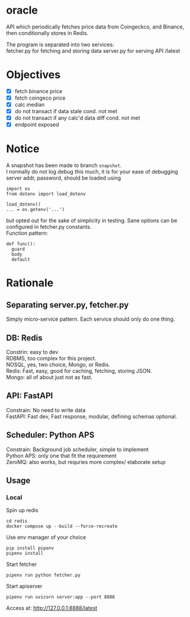 # oracle
API which periodically fetches price data from Coingeckco, and Binance, then conditionally stores in Redis.  

The program is separated into two services:  
fetcher.py for fetching and storing data
server.py for serving API /latest

# Objectives
- [x] fetch binance price
- [x] fetch coingeco price
- [x] calc median
- [x] do not transact if data stale cond. not met
- [x] do not transact if any calc'd data diff cond. not met
- [x] endpoint exposed

# Notice
A snapshot has been made to branch `snapshot`.  
I normally do not log debug this much, it is for your ease of debugging  
server addr, password, should be loaded using
```
import os
from dotenv import load_dotenv

load_dotenv()
... = os.getenv('...')
```
but opted out for the sake of simplicity in testing.
Sane options can be configured in fetcher.py constants.  
Function pattern:
```
def func():
  guard
  body
  default
```
# Rationale
## Separating server.py, fetcher.py
Simply micro-service pattern. Each service should only do one thing.
## DB: Redis
Constrin: easy to dev  
RDBMS, too complex for this project.  
NOSQL, yes, two choice, Mongo, or Redis.  
Redis: Fast, easy, good for caching, fetching, storing JSON.  
Mongo: all of about just not as fast.
## API: FastAPI
Constrain: No need to write data  
FastAPI: Fast dev, Fast response, modular, defining schemas optional.  
## Scheduler: Python APS
Constrain: Background job scheduler, simple to implement  
Python APS: only one that fit the requirement  
ZeroMQ: also works, but requries more complex/ elaborate setup  
## Usage
### Local

Spin up redis
```
cd redis
docker compose up --build --force-recreate
```
Use env manager of your choice
```
pip install pipenv
pipenv install
```
Start fetcher
```
pipenv run python fetcher.py
```
Start apiserver
```
pipenv run uvicorn server:app --port 8888
```
Access at:
http://127.0.0.1:8888/latest
